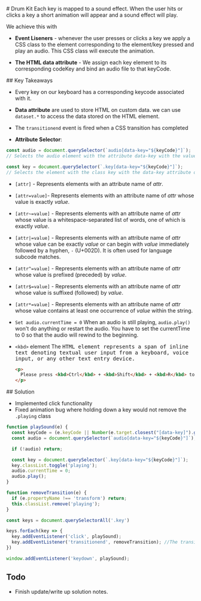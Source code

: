# Drum Kit
Each key is mapped to a sound effect. When the user hits or clicks a key a short animation will appear and a sound effect will play.

We achieve this with
 * **Event Liseners** - whenever the user presses or clicks a key we apply a CSS class to the element corresponding to the element/key pressed and play an audio. This CSS class will execute the animation.

 * **The HTML data attribute** - We assign each key element to its corresponding codeKey and bind an audio file to that keyCode.

 ## Key Takeaways
 * Every key on our keyboard has a corresponding keycode associated with it.

 * **Data attribute** are used to store HTML on custom data. we can use `dataset.*` to access the data stored on the HTML element.

 * The `transitionend` event is fired when a CSS transition has completed

 * **Attribute Selector**: 
 
 ```javascript
 const audio = document.querySelector(`audio[data-key="${keyCode}"]`);
 // Selects the audio element with the attribute data-key with the value of keyCode
 ```
 
 
 ```javascript
 const key = document.querySelector(`.key[data-key="${keyCode}"]`);
 // Selects the element with the class key with the data-key attribute of the value of keyCode
 ```
 
 * `[attr]` - Represents elements with an attribute name of *attr*.
 * `[attr=value]`- Represents elements with an attribute name of *attr* whose value is exactly *value*.
 * `[attr~=value]` - Represents elements with an attribute name of *attr* whose value is a whitespace-separated list of words, one of which is exactly *value*.
 * `[attr|=value]` - Represents elements with an attribute name of *attr* whose value can be exactly *value* or can begin with *value* immediately followed by a hyphen, `-` (U+002D). It is often used for language subcode matches.
 * `[attr^=value]` - Represents elements with an attribute name of *attr* whose value is prefixed (preceded) by *value*.
 * `[attr$=value]` - Represents elements with an attribute name of *attr* whose value is suffixed (followed) by *value*.
 * `[attr*=value]` - Represents elements with an attribute name of *attr* whose value contains at least one occurrence of *value* within the string.
 

* `Set audio.currentTime = 0`
  When an audio is still playing, `audio.play()` won't do anything or restart the audio. You have to set the currentTime to 0 so that the audio will rewind to the beginning.

* `<kbd>` element
  The <kbd> HTML element represents a span of inline text denoting textual user input from a keyboard, voice input, or any other text entry device.

  ```html
  <p>
    Please press <kbd>Ctrl</kbd> + <kbd>Shift</kbd> + <kbd>R</kbd> to re-render an MDN page.
  </p>
  ```

## Solution

* Implemented click functionality 
* Fixed animation bug where holding down a key would not remove the `.playing` class 

```javascript
function playSound(e) {
  const keyCode = (e.keyCode || Number(e.target.closest("[data-key]").getAttribute('data-key')));
  const audio = document.querySelector(`audio[data-key="${keyCode}"]`);

  if (!audio) return;

  const key = document.querySelector(`.key[data-key="${keyCode}"]`);
  key.classList.toggle('playing');
  audio.currentTime = 0;
  audio.play();
}

function removeTransition(e) {
  if (e.propertyName !== 'transform') return;
  this.classList.remove('playing');
}

const keys = document.querySelectorAll('.key')

keys.forEach(key => {
  key.addEventListener('click', playSound);
  key.addEventListener('transitionend', removeTransition); //The transition
})

window.addEventListener('keydown', playSound);

```

## Todo

* Finish update/write up solution notes.

